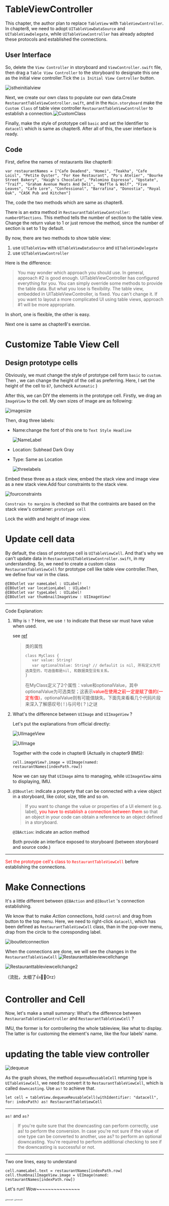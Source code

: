 # TableViewController

This chapter, the author plan to replace `TableView` with `TableViewController`. In chapter8, we need to adopt `UITableViewDataSource` and `UITableViewDelegate`, while `UITableViewController` has already adopted these protocols and established the connections.

## User Interface

So, delete the `View Controller` in storyboard and `ViewController.swift` file, then drag a `Table View Controller` to the storyboard to designate this one as the initial view controller.Tick the `is Initial View Controller` button.

![istheinitialview](graph/istheinitialview.png)

Next, we create our own class to populate our own data.Create `RestaurantTableViewController.swift`, and in the `Main.storyboard` make the `Custom Class` of table view controller `RestaurantTableViewController` to establish a connection.![CustomClass](graph/CustomClass.png)

Finally, make the style of prototype cell `basic` and set the Identifier to `datacell` which is same as chapter8. After all of this, the user interface is ready.

## Code

First, define the names of restaurants like chapter8:

```sw
var restaurantNames = ["Cafe Deadend", "Homei", "Teakha", "Cafe Loisl", "Petite Oyster", "For Kee Restaurant", "Po's Atelier", "Bourke Street Bakery", "Haigh's Chocolate", "Palomino Espresso", "Upstate", "Traif", "Graham Avenue Meats And Deli", "Waffle & Wolf", "Five Leaves", "Cafe Lore", "Confessional", "Barrafina", "Donostia", "Royal Oak", "CASK Pub and Kitchen"]
```

The, code the two methods which are same as chapter8.

There is an extra method in `RestaurantTableViewController`: `numberOfSections`. This method tells the number of section to the table view. Change the return value to 1 or just remove the method, since the number of section is set to 1 by default.

By now, there are two methods to show table view:

1. use `UITableView` with `UITableViewDataSource` and `UITableViewDelegate`
2. use `UITableViewController`

Here is the difference:

> You may wonder which approach you should use. In general, approach #2 is good enough. UITableViewController has configured everything for you. You can simply override some methods to provide the table data. But what you lose is flexibility. The table view, embedded in UITableViewController, is fixed. You can't change it. If you want to layout a more complicated UI using table views, approach #1 will be more appropriate.

In short, one is flexible, the other is easy.

Next one is same as chapter8's exercise.

# Customize Table View Cell

## Design prototype cells

Obviously, we must change the style of prototype cell form `basic` to `custom`. Then , we can change the height of the cell as preferring. Here, I set the height of the cell to `87`, (uncheck `Automatic` )

After this, we can DIY the elements in the prototype cell. Firstly, we drag an `ImageView` to the cell. My own sizes of image are as following:

![imagesize](graph/imagesize.png)

Then, drag three labels:

* Name:change the font of this one to `Text Style Headline`

  ![NameLabel](graph/NameLabel.png)

* Location: Subhead Dark Gray

* Type: Same as Location

  ![threelabels](graph/threelabels.png)

Embed these three as a stack view, embed the stack view and image view as a new stack view.Add four constraints to the stack view.

![fourconstraints](graph/fourconstraints.png)

`Constrain to margins` is checked so that the contraints are based on the stack view's container: `prototype cell`

Lock the width and height of image view.

# Update cell data

By default, the class of prototype cell is `UITableViewCell`. And that's why we can't update data in `RestaurantUITableViewController.swift`, in my understanding. So, we need to create a custom class `RestaurantTableViewCell` for prototype cell like table view controller.Then, we define four var in the class.

```sw
@IBOutlet var nameLabel : UILabel!
@IBOutlet var locationLabel : UILabel!
@IBOutlet var typeLabel : UILabel!
@IBOutlet var thumbnailImageView : UIImageView!
```

---

Code Explanation:

1. Why is `!` ? Here, we use `!` to indicate that these var must have value when used.

   see [ref](https://www.cnblogs.com/yaozuopan/p/12134404.html)

   > 类的属性
   >
   > ```sw
   > class MyClass {
   > 	var value: String!
   > 	var optionalValue: String? // defaulit is nil, 所有定义为可选类型的，可选值都是nil, 和数据类型没有关系。
   > }
   > ```
   >
   > 在MyClass定义了2个属性：value和optionalValue，其中optionalValue为可选类型；这表示<font color = "red">value在使用之前一定是赋了值的(一定有值)</font>，optionalValue则有可能值缺失。下面先来看看几个代码片段来深入了解感叹号( ! )与问号( ? )之谜

2. What's the difference between `UIImage` and `UIImageView` ?

   Let's put the explanations from official directly:

   ![UIImageView](graph/UIImageView.png)

   ![UIImage](graph/UIImage.png)

   Together with the code in chapter8 (Actually in chapter9 BMS):

   `cell.imageView?.image = UIImage(named: restaurantNames[indexPath.row])`

   Now we can say that `UIImage` aims to managing, while `UIImageVIew` aims to displaying, IMU.

3. `@IBoutlet`: indicate a property that can be connected with a view object in a storyboard, like color, size, title and so on.

   > If you want to change the value or properties of a UI element (e.g. label), <font color = "red">you have to establish a connection between them</font> so that an object in your code can obtain a reference to an object defined in a storyboard.
   >

   `@IBAction`: indicate an action method

   Both provide an interface exposed to storyboard (between storyboard and source code.)

---

<font color = "red">Set the prototype cell's class to `RestaurantTableViewCell`</font> before establishing the connections.

# Make Connections

It's a little different between `@IBAction` and `@IBoutlet` 's connection establishing.

We know that to make *Action* connections, hold `control` and drag from button to the top menu. Here, we need to right-click `datacell`, which has been defined as `RestaurantTableViewCell` class, than in the pop-over menu, drap from the circle to the coresponding label.

![iboutletconnection](graph/iboutletconnection.png)

When the connections are done, we will see the changes in the `RestaurantTableViewCell` ![Restauranttableviewcellchange](graph/Restauranttableviewcellchange.png)

![Restauranttableviewcellchange2](graph/Restauranttableviewcellchange2.png)

（流批，太细了👍，Orz）

# Controller and Cell

Now, let's make a small summary: What's the difference between  `RestauranTableViewController` and `RestaurantTableViewCell` ?

IMU, the former is for controllering the whole tableview, like what to display. The latter is for customing the element's name, like the four labels' name.

# updating the table view controller

![dequeue](graph/dequeue.png)

As the graph shows, the method `dequeueReusableCell` returning type is `UITableViewCell`, we need to convert it to `RestaurantTableViewCell`, which is called `downcasting`. Use `as!` to achieve that.

```
let cell = tableView.dequeueReusableCell(withIdentifier: "datacell", for: indexPath) as! RestaurantTableViewCell
```

---

`as!` and `as?`

> If you're quite sure that the downcasting can perform correctly, use as! to perform the conversion. In case you're not sure if the value of one type can be converted to another, use as? to perform an optional downcasting. You're required to perform additional checking to see if the downcasting is successful or not.
>

---

Two one lines, easy to understand

```sw
cell.nameLabel.text = restaurantNames[indexPath.row]
cell.thumbnailImageView.image = UIImage(named: restaurantNames[indexPath.row])
```

Let's run! Wow~~\~\~\~\~\~\~\~\~\~\~\~\~\~

<img src="graph/firstresult1.png" alt="firstresult1" style="zoom:30%;" /> <img src="graph/firstresult2.png" alt="firstresult2" style="zoom:30%;" />

